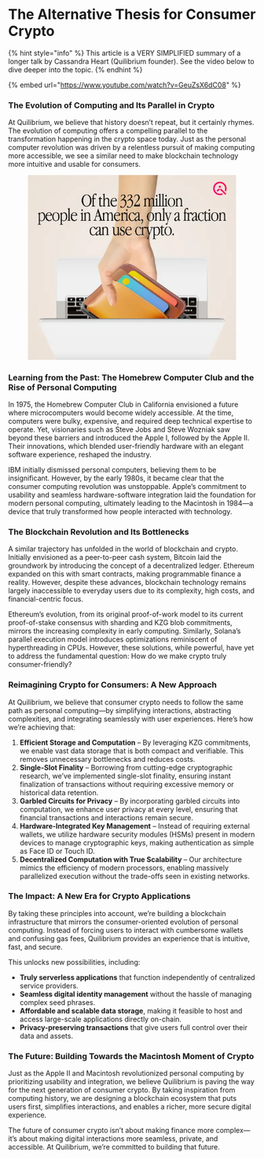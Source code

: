 # The Alternative Thesis for Consumer Crypto

{% hint style="info" %}
This article is a VERY SIMPLIFIED summary of a longer talk by Cassandra Heart (Quilibrium founder). See the video below to dive deeper into the topic.
{% endhint %}

{% embed url="https://www.youtube.com/watch?v=GeuZsX6dC08" %}

### The Evolution of Computing and Its Parallel in Crypto

At Quilibrium, we believe that history doesn’t repeat, but it certainly rhymes. The evolution of computing offers a compelling parallel to the transformation happening in the crypto space today. Just as the personal computer revolution was driven by a relentless pursuit of making computing more accessible, we see a similar need to make blockchain technology more intuitive and usable for consumers.

<figure><img src=".gitbook/assets/d976721df2592487f55da8d948ab6729.webp" alt=""><figcaption></figcaption></figure>

### Learning from the Past: The Homebrew Computer Club and the Rise of Personal Computing

In 1975, the Homebrew Computer Club in California envisioned a future where microcomputers would become widely accessible. At the time, computers were bulky, expensive, and required deep technical expertise to operate. Yet, visionaries such as Steve Jobs and Steve Wozniak saw beyond these barriers and introduced the Apple I, followed by the Apple II. Their innovations, which blended user-friendly hardware with an elegant software experience, reshaped the industry.

IBM initially dismissed personal computers, believing them to be insignificant. However, by the early 1980s, it became clear that the consumer computing revolution was unstoppable. Apple’s commitment to usability and seamless hardware-software integration laid the foundation for modern personal computing, ultimately leading to the Macintosh in 1984—a device that truly transformed how people interacted with technology.

### The Blockchain Revolution and Its Bottlenecks

A similar trajectory has unfolded in the world of blockchain and crypto. Initially envisioned as a peer-to-peer cash system, Bitcoin laid the groundwork by introducing the concept of a decentralized ledger. Ethereum expanded on this with smart contracts, making programmable finance a reality. However, despite these advances, blockchain technology remains largely inaccessible to everyday users due to its complexity, high costs, and financial-centric focus.

Ethereum’s evolution, from its original proof-of-work model to its current proof-of-stake consensus with sharding and KZG blob commitments, mirrors the increasing complexity in early computing. Similarly, Solana’s parallel execution model introduces optimizations reminiscent of hyperthreading in CPUs. However, these solutions, while powerful, have yet to address the fundamental question: How do we make crypto truly consumer-friendly?

### Reimagining Crypto for Consumers: A New Approach

At Quilibrium, we believe that consumer crypto needs to follow the same path as personal computing—by simplifying interactions, abstracting complexities, and integrating seamlessly with user experiences. Here’s how we’re achieving that:

1. **Efficient Storage and Computation** – By leveraging KZG commitments, we enable vast data storage that is both compact and verifiable. This removes unnecessary bottlenecks and reduces costs.
2. **Single-Slot Finality** – Borrowing from cutting-edge cryptographic research, we’ve implemented single-slot finality, ensuring instant finalization of transactions without requiring excessive memory or historical data retention.
3. **Garbled Circuits for Privacy** – By incorporating garbled circuits into computation, we enhance user privacy at every level, ensuring that financial transactions and interactions remain secure.
4. **Hardware-Integrated Key Management** – Instead of requiring external wallets, we utilize hardware security modules (HSMs) present in modern devices to manage cryptographic keys, making authentication as simple as Face ID or Touch ID.
5. **Decentralized Computation with True Scalability** – Our architecture mimics the efficiency of modern processors, enabling massively parallelized execution without the trade-offs seen in existing networks.

### The Impact: A New Era for Crypto Applications

By taking these principles into account, we’re building a blockchain infrastructure that mirrors the consumer-oriented evolution of personal computing. Instead of forcing users to interact with cumbersome wallets and confusing gas fees, Quilibrium provides an experience that is intuitive, fast, and secure.

This unlocks new possibilities, including:

* **Truly serverless applications** that function independently of centralized service providers.
* **Seamless digital identity management** without the hassle of managing complex seed phrases.
* **Affordable and scalable data storage**, making it feasible to host and access large-scale applications directly on-chain.
* **Privacy-preserving transactions** that give users full control over their data and assets.

### The Future: Building Towards the Macintosh Moment of Crypto

Just as the Apple II and Macintosh revolutionized personal computing by prioritizing usability and integration, we believe Quilibrium is paving the way for the next generation of consumer crypto. By taking inspiration from computing history, we are designing a blockchain ecosystem that puts users first, simplifies interactions, and enables a richer, more secure digital experience.

The future of consumer crypto isn’t about making finance more complex—it’s about making digital interactions more seamless, private, and accessible. At Quilibrium, we’re committed to building that future.

